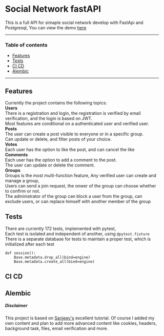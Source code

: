 # Social Network fastAPI
This is a full API for simaple social network develop with FastApi and Postgresql,
You can view the demo [here](https://www.social-network-fastapi.xyz/docs "here")

------------

### Table of contents
- [Features](https://github.com/Yoad-Duani/social_network_fastAPI#Features "Features")
- [Tests](https://github.com/Yoad-Duani/social_network_fastAPI#Tests "Tests")
- [CI CD](https://github.com/Yoad-Duani/social_network_fastAPI#CI-CD "CI CD")
- [Alembic](https://github.com/Yoad-Duani/social_network_fastAPI#Alembic "Alembic")

------------
## Features
Currently the project contains the following topics: 
<br/>
**Users**
<br/>
There is a registration and login, the registration is verified by email verification, and the login is based on JWT.
<br/>
Most features are conditional on a authenticated user and verified user.
<br/>
**Posts**
<br/>
The user can create a post visible to everyone or in a specific group.
<br/>
Can update or delete, and filter posts of your choice.
<br/>
**Votes**
<br/>
Each user has the option to like the post, and can cancel the like
<br/>
**Comments**
<br/>
Each user has the option to add a comment to the post.
<br/>
The user can update or delete the comment.
<br/>
**Groups** 
<br/>
Groups is the most multi-function feature,
Any verified user can create and manage a group,
<br/>
Users can send a join request, the onwer of the group can choose whether to confirm or not.
<br/>
The administrator of the group can block a user from the group, can exclude users,
or can replace himself with another member of the group






## Tests
There are currently 172 tests, implemented with pytest,
<br/>
Each test is isolated and independent of another, using `@pytest.fixture`
<br/>
There is a separate database for tests to maintain a proper test, which is initialized after each test
<br/>


    def session():
        Base.metadata.drop_all(bind=engine)
        Base.metadata.create_all(bind=engine)

## CI CD

## Alembic

##### Disclaimer
This project is based on [Sanjeev's](https://www.youtube.com/channel/UC2sYgV-NV6S5_-pqLGChoNQ "Sanjeev's") excellent tutorial.
Of course I added my own content and plan to add more advanced content like cookies, headers, background task, files, email verification and more.